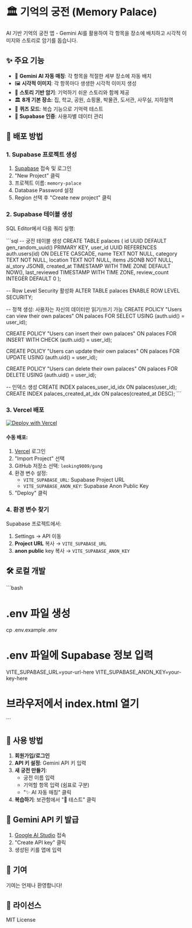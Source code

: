 # 🏛️ 기억의 궁전 (Memory Palace)

AI 기반 기억의 궁전 앱 - Gemini AI를 활용하여 각 항목을 장소에 배치하고 시각적 이미지와 스토리로 암기를 돕습니다.

## ✨ 주요 기능

- 🤖 **Gemini AI 자동 매칭**: 각 항목을 적절한 세부 장소에 자동 배치
- 🖼️ **시각적 이미지**: 각 항목마다 생생한 시각적 이미지 생성
- 📖 **스토리 기반 암기**: 기억하기 쉬운 스토리와 함께 제공
- 🏛️ **8개 기본 장소**: 집, 학교, 공원, 쇼핑몰, 박물관, 도서관, 사무실, 지하철역
- 🧠 **퀴즈 모드**: 복습 기능으로 기억력 테스트
- 🔐 **Supabase 인증**: 사용자별 데이터 관리

## 🚀 배포 방법

### 1. Supabase 프로젝트 생성

1. [Supabase](https://supabase.com) 접속 및 로그인
2. "New Project" 클릭
3. 프로젝트 이름: `memory-palace`
4. Database Password 설정
5. Region 선택 후 "Create new project" 클릭

### 2. Supabase 테이블 생성

SQL Editor에서 다음 쿼리 실행:

\`\`\`sql
-- 궁전 테이블 생성
CREATE TABLE palaces (
    id UUID DEFAULT gen_random_uuid() PRIMARY KEY,
    user_id UUID REFERENCES auth.users(id) ON DELETE CASCADE,
    name TEXT NOT NULL,
    category TEXT NOT NULL,
    location TEXT NOT NULL,
    items JSONB NOT NULL,
    ai_story JSONB,
    created_at TIMESTAMP WITH TIME ZONE DEFAULT NOW(),
    last_reviewed TIMESTAMP WITH TIME ZONE,
    review_count INTEGER DEFAULT 0
);

-- Row Level Security 활성화
ALTER TABLE palaces ENABLE ROW LEVEL SECURITY;

-- 정책 생성: 사용자는 자신의 데이터만 읽기/쓰기 가능
CREATE POLICY "Users can view their own palaces"
    ON palaces FOR SELECT
    USING (auth.uid() = user_id);

CREATE POLICY "Users can insert their own palaces"
    ON palaces FOR INSERT
    WITH CHECK (auth.uid() = user_id);

CREATE POLICY "Users can update their own palaces"
    ON palaces FOR UPDATE
    USING (auth.uid() = user_id);

CREATE POLICY "Users can delete their own palaces"
    ON palaces FOR DELETE
    USING (auth.uid() = user_id);

-- 인덱스 생성
CREATE INDEX palaces_user_id_idx ON palaces(user_id);
CREATE INDEX palaces_created_at_idx ON palaces(created_at DESC);
\`\`\`

### 3. Vercel 배포

[![Deploy with Vercel](https://vercel.com/button)](https://vercel.com/new/clone?repository-url=https://github.com/leoking9009/gung)

#### 수동 배포:

1. [Vercel](https://vercel.com) 로그인
2. "Import Project" 선택
3. GitHub 저장소 선택: `leoking9009/gung`
4. 환경 변수 설정:
   - `VITE_SUPABASE_URL`: Supabase Project URL
   - `VITE_SUPABASE_ANON_KEY`: Supabase Anon Public Key
5. "Deploy" 클릭

### 4. 환경 변수 찾기

Supabase 프로젝트에서:
1. Settings → API 이동
2. **Project URL** 복사 → `VITE_SUPABASE_URL`
3. **anon public** key 복사 → `VITE_SUPABASE_ANON_KEY`

## 🛠️ 로컬 개발

\`\`\`bash
# .env 파일 생성
cp .env.example .env

# .env 파일에 Supabase 정보 입력
VITE_SUPABASE_URL=your-url-here
VITE_SUPABASE_ANON_KEY=your-key-here

# 브라우저에서 index.html 열기
\`\`\`

## 📝 사용 방법

1. **회원가입/로그인**
2. **API 키 설정**: Gemini API 키 입력
3. **새 궁전 만들기**:
   - 궁전 이름 입력
   - 기억할 항목 입력 (쉼표로 구분)
   - "✨ AI 자동 매칭" 클릭
4. **복습하기**: 보관함에서 "🧠 테스트" 클릭

## 🔑 Gemini API 키 발급

1. [Google AI Studio](https://aistudio.google.com/app/apikey) 접속
2. "Create API key" 클릭
3. 생성된 키를 앱에 입력

## 🤝 기여

기여는 언제나 환영합니다!

## 📄 라이선스

MIT License
